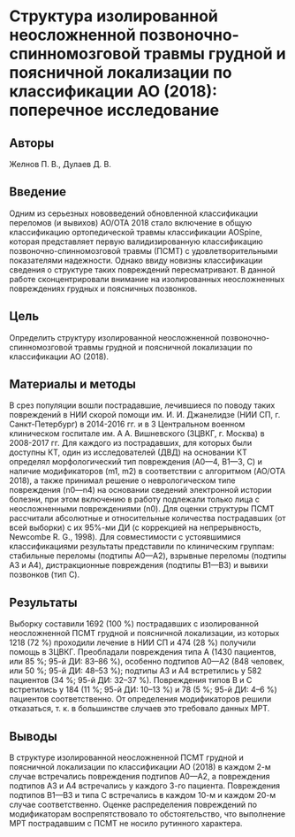 # Структура изолированной неосложненной позвоночно-спинномозговой травмы грудной и поясничной локализации по классификации AO (2018): поперечное исследование

## Авторы

Желнов П. В., Дулаев Д. В.

## Введение

Одним из серьезных нововведений обновленной классификации переломов (и вывихов) AO/OTA 2018 стало включение в общую классификацию ортопедической травмы классификации AOSpine, которая представляет первую валидизированную классификацию позвоночно-спинномозговой травмы (ПСМТ) с удовлетворительными показателями надежности. Однако ввиду новизны классификации сведения о структуре таких повреждений пересматривают. В данной работе сконцентрировали внимание на изолированных неосложненных повреждениях грудных и поясничных позвонков.

## Цель

Определить структуру изолированной неосложненной позвоночно-спинномозговой травмы грудной и поясничной локализации по классификации AO (2018).

## Материалы и методы

В срез популяции вошли пострадавшие, лечившиеся по поводу таких повреждений в НИИ скорой помощи им. И. И. Джанелидзе (НИИ СП, г. Санкт-Петербург) в 2014-2016 гг. и в 3 Центральном военном клиническом госпитале им. А А. Вишневского (3ЦВКГ, г. Москва) в 2008-2017 гг. Для каждого из пострадавших, для которых были доступны КТ, один из исследователей (ДВД) на основании КТ определял морфологический тип повреждения (A0—4, B1—3, C) и наличие модификаторов (m1, m2) в соответствии с алгоритмом (AO/OTA 2018), а также принимал решение о неврологическом типе повреждения (n0—n4) на основании сведений электронной истории болезни, при этом включению в работу подлежали только лица с неосложненными повреждениями (n0). Для оценки структуры ПСМТ рассчитали абсолютные и относительные количества пострадавших (от всей выборки) с их 95%-ми ДИ (с коррекцией на непрерывность, Newcombe R. G., 1998). Для совместимости с устоявшимися классификациями результаты представили по клиническим группам: стабильные переломы (подтипы A0—A2), взрывные переломы (подтипы A3 и A4), дистракционные повреждения (подтипы B1—B3) и вывихи позвонков (тип C).

## Результаты

Выборку составили 1692 (100 %) пострадавших с изолированной неосложненной ПСМТ грудной и поясничной локализации, из которых 1218 (72 %) проходили лечение в НИИ СП и 474 (28 %) получили помощь в 3ЦВКГ. Преобладали повреждения типа A (1430 пациентов, или 85 %; 95-й ДИ: 83–86 %), особенно подтипов A0—A2 (848 человек, или 50 %; 95-й ДИ: 48–53 %); подтипы A3 и A4 встретились у 582 пациентов (34 %; 95-й ДИ: 32–37 %). Повреждения типов B и C встретились у 184 (11 %; 95-й ДИ: 10–13 %) и 78 (5 %; 95-й ДИ: 4–6 %) пациентов соответственно. От определения модификаторов решили отказаться, т. к. в большинстве случаев это требовало данных МРТ.

## Выводы

В структуре изолированной неосложненной ПСМТ грудной и поясничной локализации по классификации AO (2018) в каждом 2-м случае встречались повреждения подтипов A0—A2, а повреждения подтипов A3 и A4 встречались у каждого 3-го пациента. Повреждения подтипов B1—B3 и типа C встречались в каждом 10-м и каждом 20-м случае соответственно. Оценке распределения повреждений по модификаторам воспрепятствовало то обстоятельство, что выполнение МРТ пострадавшим с ПСМТ не носило рутинного характера.
